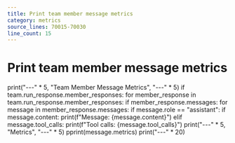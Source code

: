 ```yaml
---
title: Print team member message metrics
category: metrics
source_lines: 70015-70030
line_count: 15
---
```


# Print team member message metrics
print("---" * 5, "Team Member Message Metrics", "---" * 5)
if team.run_response.member_responses:
    for member_response in team.run_response.member_responses:
        if member_response.messages:
            for message in member_response.messages:
                if message.role == "assistant":
                    if message.content:
                        print(f"Message: {message.content}")
                    elif message.tool_calls:
                        print(f"Tool calls: {message.tool_calls}")
                    print("---" * 5, "Metrics", "---" * 5)
                    pprint(message.metrics)
                    print("---" * 20)

